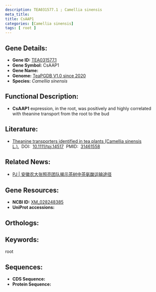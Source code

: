 ```yaml
---
description: TEA031577.1 ; Camellia sinensis
meta_title:
title: CsAAP1
categories: [Camellia sinensis]
tags: [ root ]
---
```


## Gene Details:
- **Gene ID:**	[TEA031577.1]()
- **Gene Symbol:** CsAAP1
- **Gene Name:** 
- **Genome:** [TeaPGDB V1.0 since 2020]()
- **Species:** *Camellia sinensis*

## Functional Description:
   - **CsAAP1** expression, in the root, was positively and highly correlated with theanine transport from the root to the bud

## Literature:
   - [Theanine transporters identified in tea plants (Camellia sinensis L.).]( https://onlinelibrary.wiley.com/doi/full/10.1111/tpj.14517)&nbsp;&nbsp;DOI:&nbsp;&nbsp;[10.1111/tpj.14517](https://onlinelibrary.wiley.com/doi/full/10.1111/tpj.14517)&nbsp;&nbsp;PMID:&nbsp;&nbsp;[31461558](https://pubmed.ncbi.nlm.nih.gov/31461558/)

## Related News:
   - [PJ | 安徽农大张照亮团队揭示茶树中茶氨酸运输途径](https://mp.weixin.qq.com/s?__biz=Mzg3MDEwNDEyMg==&mid=2247485615&idx=4&sn=6e43616dc12ccf674e909f3e5895c0e3&chksm=ce93a5faf9e42cec765be783732f8340fecb747f06c9e92e92e4db0f8dd8cb83f36c6d5d3503&scene=27#wechat_redirect)

## Gene Resources:
- **NCBI ID:** [XM_028248385](https://www.ncbi.nlm.nih.gov/gene/?term=XM_028248385)
- **UniProt accessions:** [](https://www.uniprot.org/uniprotkb//entry)

## Orthologs:


## Keywords:
root

## Sequences:
- **CDS Sequence:**
- **Protein Sequence:**

